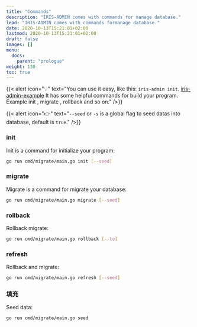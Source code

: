 ```yaml
---
title: "Commands"
description: "IRIS-ADMIN comes with commands for manage database."
lead: "IRIS-ADMIN comes with commands formanage database."
date: 2020-10-13T15:21:01+02:00
lastmod: 2020-10-13T15:21:01+02:00
draft: false
images: []
menu:
  docs:
    parent: "prologue"
weight: 130
toc: true
---
```


{{< alert icon="💡" text="You can use it easy, like this: `iris-admin init`. [iris-admin-example](https://github.com/snowlyg/iris-admin-example/blob/main/gin/cmd/migrate/main.go) It has some helpful commands for build your program. Example  init , migrate , rollback and so on." />}}

{{< alert icon="👉" text="`--seed` or `-s` is a global flag to seed datas into database, default is `true`." />}}
### init
Init is a command for initialize your program:

```bash
go run cmd/migrate/main.go init [--seed] 
```

### migrate

Migrate is a command for migrate your database:

```bash
go run cmd/migrate/main.go migrate [--seed]
```

### rollback

Rollback migrate:

```bash
go run cmd/migrate/main.go rollback [--to]
```

### refresh

Rollback and migrate:

```bash
go run cmd/migrate/main.go refresh [--seed]
```

### 填充

Seed data:

```bash
go run cmd/migrate/main.go seed
```
